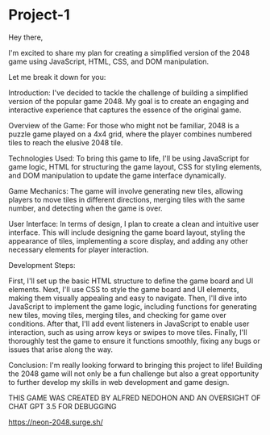 # Project-1
Hey there,

I'm excited to share my plan for creating a simplified version of the 2048 game using JavaScript, HTML, CSS, and DOM manipulation.

Let me break it down for you:

Introduction: I've decided to tackle the challenge of building a simplified version of the popular game 2048. My goal is to create an engaging and interactive experience that captures the essence of the original game.

Overview of the Game: For those who might not be familiar, 2048 is a puzzle game played on a 4x4 grid, where the player combines numbered tiles to reach the elusive 2048 tile.

Technologies Used: To bring this game to life, I'll be using JavaScript for game logic, HTML for structuring the game layout, CSS for styling elements, and DOM manipulation to update the game interface dynamically.

Game Mechanics: The game will involve generating new tiles, allowing players to move tiles in different directions, merging tiles with the same number, and detecting when the game is over.

User Interface: In terms of design, I plan to create a clean and intuitive user interface. This will include designing the game board layout, styling the appearance of tiles, implementing a score display, and adding any other necessary elements for player interaction.

Development Steps:

First, I'll set up the basic HTML structure to define the game board and UI elements. Next, I'll use CSS to style the game board and UI elements, making them visually appealing and easy to navigate. Then, I'll dive into JavaScript to implement the game logic, including functions for generating new tiles, moving tiles, merging tiles, and checking for game over conditions. After that, I'll add event listeners in JavaScript to enable user interaction, such as using arrow keys or swipes to move tiles. Finally, I'll thoroughly test the game to ensure it functions smoothly, fixing any bugs or issues that arise along the way.

Conclusion: I'm really looking forward to bringing this project to life! Building the 2048 game will not only be a fun challenge but also a great opportunity to further develop my skills in web development and game design.





THIS GAME WAS CREATED BY ALFRED NEDOHON AND AN OVERSIGHT OF CHAT GPT 3.5 FOR DEBUGGING

https://neon-2048.surge.sh/
